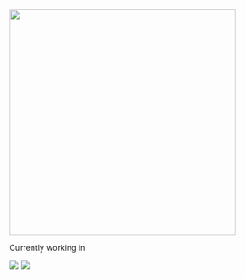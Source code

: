 <img src="https://github.com/ohjayho/ohjayho/assets/48760416/3f24b710-0a13-4778-8519-218d43023d28" width=400px>
<p></p>
<span>Currently working in</span>
<p></p>
<p>
<img src="https://img.shields.io/badge/React-%230E0E0E?style=plastic&logo=React">
<img src="https://img.shields.io/badge/Next.js-%23000000?logo=nextdotjs">
</p>




<!--
**ohjayho/ohjayho** is a ✨ _special_ ✨ repository because its `README.md` (this file) appears on your GitHub profile.

Here are some ideas to get you started:

- 🔭 I’m currently working on ...
- 🌱 I’m currently learning ...
- 👯 I’m looking to collaborate on ...
- 🤔 I’m looking for help with ...
- 💬 Ask me about ...
- 📫 How to reach me: ...
- 😄 Pronouns: ...
- ⚡ Fun fact: ...
-->
